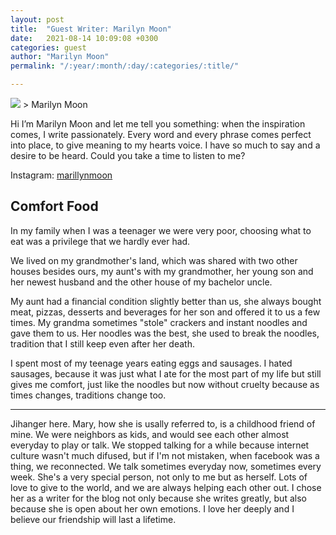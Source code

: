 ```yaml
---
layout: post
title:  "Guest Writer: Marilyn Moon"
date:   2021-08-14 10:09:08 +0300
categories: guest
author: "Marilyn Moon"
permalink: "/:year/:month/:day/:categories/:title/"

---
```


<img src="{{ site.baseurl }}//assets/marilynmoon.jpg">
>
Marilyn Moon

Hi I’m Marilyn Moon and let me tell you something: when the inspiration comes, I write passionately. Every word and every phrase comes perfect into place, to give meaning to my hearts voice. I have so much to say and a desire to be heard. Could you take a time to listen to me?

Instagram: <a href="https://www.instagram.com/marillynmoon/">marillynmoon</a>

Comfort Food
-------------
In my family when I was a teenager we were very poor, choosing what to eat was a privilege that we hardly ever had.

We lived on my grandmother's land, which was shared with two other houses besides ours, my aunt's with my grandmother, her young son and her newest husband and the other house of my bachelor uncle.

My aunt had a financial condition slightly better than us, she always bought meat, pizzas, desserts and beverages for her son and offered it to us a few times. My grandma sometimes "stole" crackers and instant noodles and gave them to us. Her noodles was the best, she used to break the noodles, tradition that I still keep even after her death.

I spent most of my teenage years eating eggs and sausages. I hated sausages, because it was just what I ate for the most part of my life but still gives me comfort, just like the noodles but now without cruelty because as times changes, traditions change too.

<hr>

>
Jihanger here. Mary, how she is usally referred to, is a childhood friend of mine. We were neighbors as kids, and would see each other almost everyday to play or talk. We stopped talking for a while because internet culture wasn't much difused, but if I'm not mistaken, when facebook was a thing, we reconnected. We talk sometimes everyday now, sometimes every week. She's a very special person, not only to me but as herself. Lots of love to give to the world, and we are always helping each other out. I chose her as a writer for the blog not only because she writes greatly, but also because she is open about her own emotions. I love her deeply and I believe our friendship will last a lifetime.
